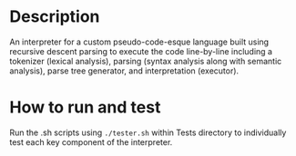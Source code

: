 # Description
An interpreter for a custom pseudo-code-esque language built using recursive descent parsing to execute the code line-by-line including a tokenizer (lexical analysis), parsing (syntax analysis along with semantic analysis), parse tree generator, and interpretation (executor). 

# How to run and test

Run the .sh scripts using `./tester.sh` within Tests directory to individually test each key component of the interpreter.
